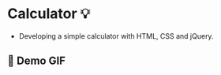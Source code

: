 # Calculator :bulb:
- Developing a simple calculator with HTML, CSS and jQuery.

## :camera_flash: Demo GIF
